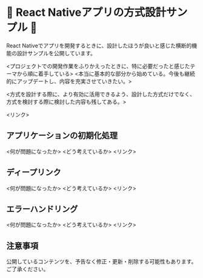 # 🚧 React Nativeアプリの方式設計サンプル 🚧

React Nativeでアプリを開発するときに、設計したほうが良いと感じた横断的機能の設計サンプルを公開しています。

<プロジェクトでの開発作業をふりかえったときに、特に必要だったと感じたテーマから順に着手している>
<本当に基本的な部分から始めている。今後も継続的にアップデートし、内容を充実させていきたい。>

<方式を設計する際に、より有効に活用できるよう、設計した方式だけでなく、方式を検討する際に検討した内容も残してある。>

<リンク>


## アプリケーションの初期化処理

<何が問題になったか>
<どう考えているか>
<リンク>

## ディープリンク

<何が問題になったか>
<どう考えているか>
<リンク>

## エラーハンドリング

<何が問題になったか>
<どう考えているか>
<リンク>

##  注意事項

公開しているコンテンツを、予告なく修正・更新・削除する可能性もあります。ご了承ください。
